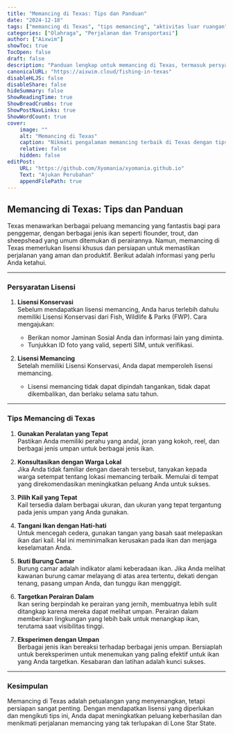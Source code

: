 ```yaml
---
title: "Memancing di Texas: Tips dan Panduan"
date: "2024-12-18"
tags: ["memancing di Texas", "tips memancing", "aktivitas luar ruangan", "lisensi konservasi"]
categories: ["Olahraga", "Perjalanan dan Transportasi"]
author: ["Aixwim"]
showToc: true
TocOpen: false
draft: false
description: "Panduan lengkap untuk memancing di Texas, termasuk persyaratan lisensi dan tips untuk perjalanan memancing yang sukses."
canonicalURL: "https://aixwim.cloud/fishing-in-texas"
disableHLJS: false
disableShare: false
hideSummary: false
ShowReadingTime: true
ShowBreadCrumbs: true
ShowPostNavLinks: true
ShowWordCount: true
cover:
    image: ""
    alt: "Memancing di Texas"
    caption: "Nikmati pengalaman memancing terbaik di Texas dengan tips penting ini."
    relative: false
    hidden: false
editPost:
    URL: "https://github.com/Xyomania/xyomania.github.io"
    Text: "Ajukan Perubahan"
    appendFilePath: true
---
```


## Memancing di Texas: Tips dan Panduan  

Texas menawarkan berbagai peluang memancing yang fantastis bagi para penggemar, dengan berbagai jenis ikan seperti flounder, trout, dan sheepshead yang umum ditemukan di perairannya. Namun, memancing di Texas memerlukan lisensi khusus dan persiapan untuk memastikan perjalanan yang aman dan produktif. Berikut adalah informasi yang perlu Anda ketahui.  

---

### **Persyaratan Lisensi**  

1. **Lisensi Konservasi**  
   Sebelum mendapatkan lisensi memancing, Anda harus terlebih dahulu memiliki Lisensi Konservasi dari Fish, Wildlife & Parks (FWP). Cara mengajukan:  
   - Berikan nomor Jaminan Sosial Anda dan informasi lain yang diminta.  
   - Tunjukkan ID foto yang valid, seperti SIM, untuk verifikasi.  

2. **Lisensi Memancing**  
   Setelah memiliki Lisensi Konservasi, Anda dapat memperoleh lisensi memancing.  
   - Lisensi memancing tidak dapat dipindah tangankan, tidak dapat dikembalikan, dan berlaku selama satu tahun.  

---

### **Tips Memancing di Texas**  

1. **Gunakan Peralatan yang Tepat**  
   Pastikan Anda memiliki perahu yang andal, joran yang kokoh, reel, dan berbagai jenis umpan untuk berbagai jenis ikan.  

2. **Konsultasikan dengan Warga Lokal**  
   Jika Anda tidak familiar dengan daerah tersebut, tanyakan kepada warga setempat tentang lokasi memancing terbaik. Memulai di tempat yang direkomendasikan meningkatkan peluang Anda untuk sukses.  

3. **Pilih Kail yang Tepat**  
   Kail tersedia dalam berbagai ukuran, dan ukuran yang tepat tergantung pada jenis umpan yang Anda gunakan.  

4. **Tangani Ikan dengan Hati-hati**  
   Untuk mencegah cedera, gunakan tangan yang basah saat melepaskan ikan dari kail. Hal ini meminimalkan kerusakan pada ikan dan menjaga keselamatan Anda.  

5. **Ikuti Burung Camar**  
   Burung camar adalah indikator alami keberadaan ikan. Jika Anda melihat kawanan burung camar melayang di atas area tertentu, dekati dengan tenang, pasang umpan Anda, dan tunggu ikan menggigit.  

6. **Targetkan Perairan Dalam**  
   Ikan sering berpindah ke perairan yang jernih, membuatnya lebih sulit ditangkap karena mereka dapat melihat umpan. Perairan dalam memberikan lingkungan yang lebih baik untuk menangkap ikan, terutama saat visibilitas tinggi.  

7. **Eksperimen dengan Umpan**  
   Berbagai jenis ikan bereaksi terhadap berbagai jenis umpan. Bersiaplah untuk bereksperimen untuk menemukan yang paling efektif untuk ikan yang Anda targetkan. Kesabaran dan latihan adalah kunci sukses.  

---

### **Kesimpulan**  

Memancing di Texas adalah petualangan yang menyenangkan, tetapi persiapan sangat penting. Dengan mendapatkan lisensi yang diperlukan dan mengikuti tips ini, Anda dapat meningkatkan peluang keberhasilan dan menikmati perjalanan memancing yang tak terlupakan di Lone Star State.  
